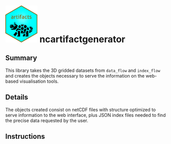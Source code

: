# <img src="man/figures/badge.png" alt="image" width="100"/> ncartifactgenerator

## Summary

This library takes the 3D gridded datasets from `data_flow` and `index_flow` and creates the objects necessary to serve the information on the web-based visualisation tools.


## Details

The objects created consist on netCDF files with structure optimized to serve information to the web interface, plus JSON index files needed to find the precise data requested by the user.


## Instructions


